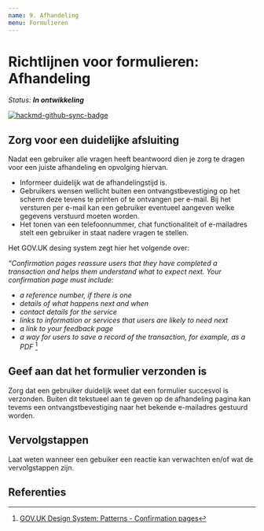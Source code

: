 ```yaml
---
name: 9. Afhandeling
menu: Formulieren
---
```


# Richtlijnen voor formulieren: Afhandeling

_Status: **In ontwikkeling**_

[![hackmd-github-sync-badge](https://hackmd.io/dB2Q_lJOSt6d9XApdbs2Aw/badge)](https://hackmd.io/dB2Q_lJOSt6d9XApdbs2Aw)

## Zorg voor een duidelijke afsluiting

Nadat een gebruiker alle vragen heeft beantwoord dien je zorg te dragen voor een juiste afhandeling en opvolging hiervan.

- Informeer duidelijk wat de afhandelingstijd is.
- Gebruikers wensen wellicht buiten een ontvangstbevestiging op het scherm deze tevens te printen of te ontvangen per e-mail. Bij het versturen per e-mail kan een gebruiker eventueel aangeven welke gegevens verstuurd moeten worden.
- Het tonen van een telefoonnummer, chat functionaliteit of e-mailadres stelt een gebruiker in staat nadere vragen te stellen.

Het GOV.UK desing system zegt hier het volgende over:

_“Confirmation pages reassure users that they have completed a transaction and helps them understand what to expect next._
_Your confirmation page must include:_

- _a reference number, if there is one_
- _details of what happens next and when_
- _contact details for the service_
- _links to information or services that users are likely to need next_
- _a link to your feedback page_
- _a way for users to save a record of the transaction, for example, as a PDF_
[^gov.uk-confirmation-pages]

## Geef aan dat het formulier verzonden is

Zorg dat een gebruiker duidelijk weet dat een formulier succesvol is verzonden. Buiten dit tekstueel aan te geven op de afhandeling pagina kan tevems een ontvangstbevestiging naar het bekende e-mailadres gestuurd worden.

## Vervolgstappen

Laat weten wanneer een gebuiker een reactie kan verwachten en/of wat de vervolgstappen zijn.

## Referenties
[^gov.uk-confirmation-pages]: [GOV.UK Design System: Patterns - Confirmation pages](https://design-system.service.gov.uk/patterns/confirmation-pages/)
